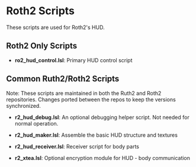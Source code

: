 # Roth2 Scripts

These scripts are used for Roth2's HUD.

## Roth2 Only Scripts

* **ro2_hud_control.lsl**: Primary HUD control script

## Common Ruth2/Roth2 Scripts

Note: These scripts are maintained in both the Ruth2 and Roth2 repositories.
Changes ported between the repos to keep the versions synchronized.

* **r2_hud_debug.lsl**: An optional debugging helper script.  Not needed for
  normal operation.

* **r2_hud_maker.lsl**: Assemble the basic HUD structure and textures

* **r2_hud_receiver.lsl**: Receiver script for body parts

* **r2_xtea.lsl**: Optional encryption module for HUD - body communication
